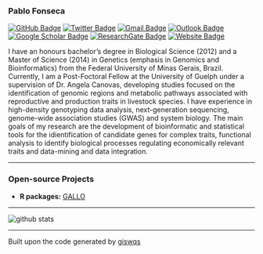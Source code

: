 ### Pablo Fonseca

[![GitHub Badge](https://img.shields.io/github/followers/pablo_bio?style=social)](https://github.com/pablobio)
[![Twitter Badge](https://img.shields.io/twitter/follow/pablo_bio?style=social)](https://twitter.com/pablo_bio)
[![Gmail Badge](https://img.shields.io/badge/-pablofonseca.bio@gmail.com-c14438?style=flat-square&logo=Gmail&logoColor=white&link=mailto:pablofonseca.bio@gmail.com)](mailto:pablofonseca.bio@gmail.com)
[![Outlook Badge](https://img.shields.io/badge/-pfonseca@uoguelph.ca-0078d4?style=flat-square&logo=microsoft-outlook&logoColor=white&link=mailto:pfonseca@uoguelph.ca)](mailto:pfonseca@uoguelph.ca)
[![Google Scholar Badge](https://img.shields.io/badge/Google-Scholar-lightgrey)](https://scholar.google.com/citations?user=1VUm8EIAAAAJ&hl=pt-BR)
[![ResearchGate Badge](https://img.shields.io/badge/Research-Gate-9cf)](https://www.researchgate.net/profile/Pablo_Fonseca2)
[![Website Badge](https://img.shields.io/badge/My-Website-red)](https://animalbiosciences.uoguelph.ca/abscpeople/pfonseca)

I have an honours bachelor’s degree in Biological Science (2012) and a Master of Science (2014) in Genetics (emphasis in Genomics and Bioinformatics) from the Federal University of Minas Gerais, Brazil. Currently, I am a Post-Foctoral Fellow at the University of Guelph under a supervision of Dr. Angela Canovas, developing studies focused on the identification of genomic regions and metabolic pathways associated with reproductive and production traits in livestock species. I have experience in high-density genotyping data analysis, next-generation sequencing, genome-wide association studies (GWAS) and system biology. The main goals of my research are the development of bioinformatic and statistical tools for the idientification of candidate genes for complex traits, functional analysis to identify biological processes regulating economically relevant traits and data-mining and data integration.

---

### Open-source Projects

- **R packages:** [GALLO](https://github.com/pablobio/GALLO)

---

![github stats](https://github-readme-stats.vercel.app/api?username=pablobio&show_icons=true)

---

Built upon the code generated by [giswqs](https://github.com/giswqs)
